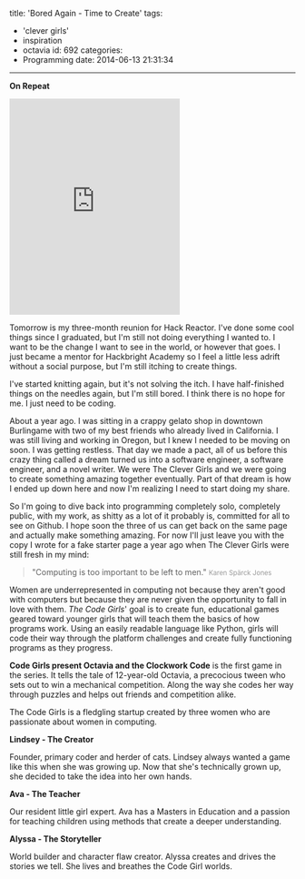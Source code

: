 title: 'Bored Again - Time to Create'
tags:
  - 'clever girls'
  - inspiration
  - octavia
id: 692
categories:
  - Programming
date: 2014-06-13 21:31:34
---

**On Repeat**

<iframe src="https://embed.spotify.com/?uri=spotify:track:3bJ73tmHnoeBfDZ4pLZqZ8" width="300" height="380" frameborder="0"></iframe>

Tomorrow is my three-month reunion for Hack Reactor. I've done some cool things since I graduated, but I'm still not doing everything I wanted to. I want to be the change I want to see in the world, or however that goes. I just became a mentor for Hackbright Academy so I feel a little less adrift without a social purpose, but I'm still itching to create things.

I've started knitting again, but it's not solving the itch. I have half-finished things on the needles again, but I'm still bored. I think there is no hope for me. I just need to be coding.

About a year ago. I was sitting in a crappy gelato shop in downtown Burlingame with two of my best friends who already lived in California. I was still living and working in Oregon, but I knew I needed to be moving on soon. I was getting restless. That day we made a pact, all of us before this crazy thing called a dream turned us into a software engineer, a software engineer, and a novel writer. We were The Clever Girls and we were going to create something amazing together eventually. Part of that dream is how I ended up down here and now I'm realizing I need to start doing my share.

So I'm going to dive back into programming completely solo, completely public, with my work, as shitty as a lot of it probably is, committed for all to see on Github. I hope soon the three of us can get back on the same page and actually make something amazing. For now I'll just leave you with the copy I wrote for a fake starter page a year ago when The Clever Girls were still fresh in my mind:

> "Computing is too important to be left to men."
> <small style="color: #999999;">Karen Spärck Jones</small>

Women are underrepresented in computing not because they aren't good with computers but because they are never given the opportunity to fall in love with them. _The Code Girls_' goal is to create fun, educational games geared toward younger girls that will teach them the basics of how programs work. Using an easily readable language like Python, girls will code their way through the platform challenges and create fully functioning programs as they progress.

**Code Girls present Octavia and the Clockwork Code** is the first game in the series. It tells the tale of 12-year-old Octavia, a precocious tween who sets out to win a mechanical competition. Along the way she codes her way through puzzles and helps out friends and competition alike.

The Code Girls is a fledgling startup created by three women who are passionate about women in computing.

**Lindsey - The Creator**

Founder, primary coder and herder of cats. Lindsey always wanted a game like this when she was growing up. Now that she's technically grown up, she decided to take the idea into her own hands.

**Ava - The Teacher**

Our resident little girl expert. Ava has a Masters in Education and a passion for teaching children using methods that create a deeper understanding.

**Alyssa - The Storyteller**

World builder and character flaw creator. Alyssa creates and drives the stories we tell. She lives and breathes the Code Girl worlds.
